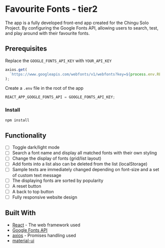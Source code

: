 # Favourite Fonts - tier2

The app is a fully developed front-end app created for the Chingu Solo Project. By configuring the Google Fonts API, allowing users to search, test, and play around with their favourite fonts.

## Prerequisites

Replace the `GOOGLE_FONTS_API_KEY` with `YOUR_API_KEY`

```javascript
axios.get(
  `https://www.googleapis.com/webfonts/v1/webfonts?key=${process.env.REACT_APP_GOOGLE_FONTS_API}`
);
```

Create a `.env` file in the root of the app

```javascript
REACT_APP_GOOGLE_FONTS_API = GOOGLE_FONTS_API_KEY;
```

### Install

```javascript
npm install
```

## Functionality

- [ ] Toggle dark/light mode
- [ ] Search a font name and display all matched fonts with their own styling
- [ ] Change the display of fonts (grid/list layout)
- [ ] Add fonts into a list also can be deleted from the list (localStorage)
- [ ] Sample texts are immediately changed depending on font-size and a set of custom text message
- [ ] The displaying fonts are sorted by popularity
- [ ] A reset button
- [ ] A back to top button
- [ ] Fully responsive website design

## Built With

- [React](https://github.com/facebook/react) - The web framework used
- [Google Fonts API](https://developers.google.com/fonts/docs/developer_api)
- [axios](https://github.com/axios/axios) - Promises handling used
- [material-ui](https://material-ui.com/)
